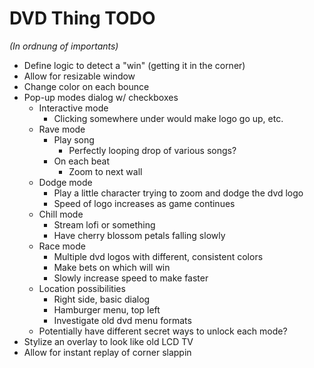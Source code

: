 # DVD Thing TODO
*(In ordnung of importants)*

- Define logic to detect a "win" (getting it in the corner)
- Allow for resizable window
- Change color on each bounce
- Pop-up modes dialog w/ checkboxes
  - Interactive mode
    - Clicking somewhere under would make logo go up, etc.
  - Rave mode
    - Play song
      - Perfectly looping drop of various songs?
    - On each beat
      - Zoom to next wall
  - Dodge mode
    - Play a little character trying to zoom and dodge the dvd logo
    - Speed of logo increases as game continues
  - Chill mode
    - Stream lofi or something
    - Have cherry blossom petals falling slowly
  - Race mode
    - Multiple dvd logos with different, consistent colors
    - Make bets on which will win
    - Slowly increase speed to make faster
  - Location possibilities
    - Right side, basic dialog
    - Hamburger menu, top left
    - Investigate old dvd menu formats
  - Potentially have different secret ways to unlock each mode?
- Stylize an overlay to look like old LCD TV
- Allow for instant replay of corner slappin
